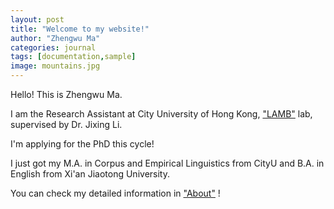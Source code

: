 ```yaml
---
layout: post
title: "Welcome to my website!"
author: "Zhengwu Ma"
categories: journal
tags: [documentation,sample]
image: mountains.jpg
---
```


Hello! This is Zhengwu Ma.<br>

I am the Research Assistant at City University of Hong Kong, ["LAMB"](https://compneurolinglab.github.io/) lab, supervised by Dr. Jixing Li. <br> 

I'm applying for the PhD this cycle! <br>

I just got my M.A. in Corpus and Empirical Linguistics from CityU and B.A. in English from Xi'an Jiaotong University. <br>

You can check my detailed information in ["About"](https://zhengwuma.github.io/about.html) !






